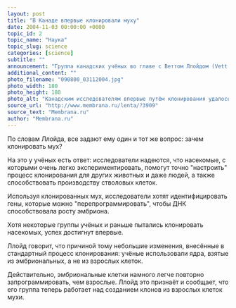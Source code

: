 ```yaml
---
layout: post
title: "В Канаде впервые клонировали муху"
date: 2004-11-03 00:00:00 +0000
topic_id: 2
topic_name: "Наука"
topic_slug: science
categories: [science]
subtitle: ""
announcement: "Группа канадских учёных во главе с Веттом Ллойдом (Vett Lloyd) из университета Дальхауси (Dalhousie University) впервые в мире клонировали насекомое — процедуре подверглись плодовые мушки (Drosophilidae)."
additional_content: ""
photo_filename: "090800_03112004.jpg"
photo_width: 180
photo_height: 180
photo_alt: "Канадским исследователям впервые путём клонирования удалось получить генетически идентичных плодовых мушек (фото с сайта washington.edu)"
source_url: "http://www.membrana.ru/lenta/?3909"
source_text: "Membrana.ru"
author: "Membrana.ru"
---
```

По словам Ллойда, все задают ему один и тот же вопрос: зачем клонировать мух?

На это у учёных есть ответ: исследователи надеются, что насекомые, с которыми очень легко экспериментировать, помогут точно "настроить" процесс клонирования для других животных и даже людей, а также способствовать производству стволовых клеток.

Используя клонированных мух, исследователи хотят идентифицировать гены, которые можно "перепрограммировать", чтобы ДНК способствовала росту эмбриона.

Хотя некоторые группы учёных и раньше пытались клонировать насекомых, успех достигнут впервые.

Ллойд говорит, что причиной тому небольшие изменения, внесённые в стандартный процесс клонирования: учёные использовали ядра, взятые из эмбриональных, а не из взрослых клеток.

Действительно, эмбриональные клетки намного легче повторно запрограммировать, чем взрослые. Ллойд это признаёт и сообщает, что его группа теперь работает над созданием клонов из взрослых клеток мухи.
